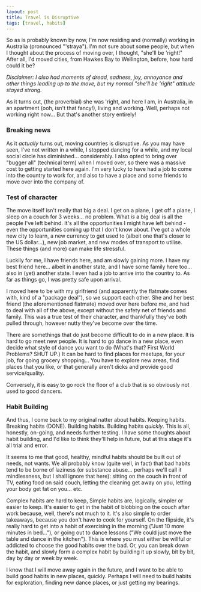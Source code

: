 ```yaml
---
layout: post
title: Travel is Disruptive
tags: [travel, habits]
---
```


So as is probably known by now, I'm now residing and (normally) working in Australia (pronounced "'straya"). I'm not sure about some people, but when I thought about the process of moving over, I thought, "she'll be 'right!" After all, I'd moved cities, from Hawkes Bay to Wellington, before, how hard could it be?

*Disclaimer: I also had moments of dread, sadness, joy, annoyance and other things leading up to the move, but my normal "she'll be 'right" attitude stayed strong.*

As it turns out, (the proverbial) she was 'right, and here I am, in Australia, in an apartment (ooh, isn't that fancy!), living and working. Well, perhaps not working right now... But that's another story entirely!


### Breaking news

As it *actually* turns out, moving countries is disruptive. As you may have seen, I've not written in a while, I stopped dancing for a while, and my local social circle has diminished... considerably. I also opted to bring over "bugger all" (technical term) when I moved over, so there was a massive cost to getting started here again. I'm very lucky to have had a job to come into the country to work for, and also to have a place and some friends to move over into the company of.


### Test of character

The move itself isn't really that big a deal. I get on a plane, I get off a plane, I sleep on a couch for 3 weeks... no problem. What *is* a big deal is all the people I've left behind. It's all the opportunities I might have left behind - even the opportunities coming up that I don't know about. I've got a whole new city to learn, a new currency to get used to (albeit one that's closer to the US dollar...), new job market, and new modes of transport to utilise. These things (and more) can make life stressful.

Luckily for me, I have friends here, and am slowly gaining more. I have my best friend here... albeit in another state, and I have some family here too... also in (yet) another state. I even had a job to arrive into the country to. As far as things go, I was pretty safe upon arrival.

I moved here to be with my girlfriend (and apparently the flatmate comes with, kind of a "package deal"), so we support each other. She and her best friend (the aforementioned flatmate) moved over here before me, and had to deal with all of the above, except without the safety net of friends and family. This was a true test of their character, and thankfully they've both pulled through, however nutty they've become over the time.

There are somethings that do just become difficult to do in a new place. It is hard to go meet new people. It is hard to go dance in a new place, even decide what style of dance you want to do (What's that? First World Problems? SHUT UP.) It can be hard to find places for meetups, for your job, for going grocery shopping... You have to explore new areas, find places that you like, or that generally aren't dicks and provide good service/quality.

Conversely, it is easy to go rock the floor of a club that is so obviously not used to good dancers.

### Habit Building

And thus, I come back to my original natter about habits. Keeping habits. Breaking habits (DONE). Building habits. Building habits *quickly*. This is all, honestly, on-going, and needs further testing. I have some thoughts about habit building, and I'd like to think they'll help in future, but at this stage it's all trial and error.

It seems to me that good, healthy, mindful habits should be built out of needs, not wants. We all probably know (quite well, in fact) that bad habits tend to be borne of laziness (or substance abuse... perhaps we'll call it mindlessness, but I shall ignore that here): sitting on the couch in front of TV, eating food on said couch, letting the cleaning get away on you, letting your body get fat on you... etc.

Complex habits are hard to keep, Simple habits are, logically, simpler or easier to keep. It's easier to get in the habit of blobbing on the couch after work because, well, there's not much to it. It's also simple to order takeaways, because you don't have to cook for yourself. On the flipside, it's really hard to get into a habit of exercising in the morning ("Just 10 more minutes in bed..."), or going out to dance lessons ("We could just move the table and dance in the kitchen"). This is where you must either be willful or addicted to choose the good habits over the bad. Or, you can break down the habit, and slowly form a complex habit by building it up slowly, bit by bit, day by day or week by week.

I know that I will move away again in the future, and I want to be able to build good habits in new places, quickly. Perhaps I will need to build habits for exploration, finding new dance places, or just getting my bearings.
